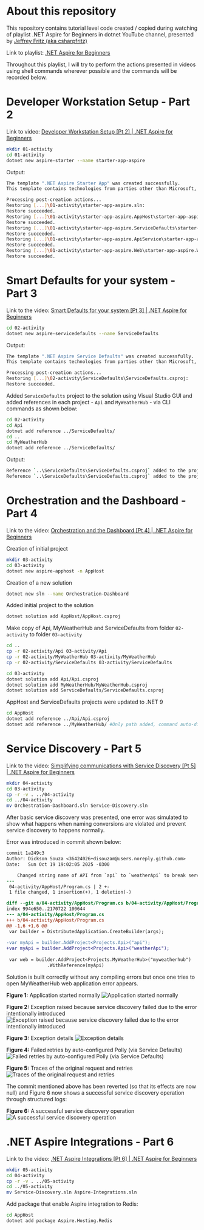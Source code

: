 # About this repository

This repository contains tutorial level code created / copied during watching of playlist .NET Aspire for Beginners in dotnet YouTube channel, presented by  [Jeffrey Fritz (aka csharpfritz)](https://www.linkedin.com/in/jeffreytfritz/)

Link to playlist: [.NET Aspire for Beginners](https://youtube.com/playlist?list=PLdo4fOcmZ0oXIKNExrtlVtVxy_G4tgzsc&amp;si=CNt_bnHXQuFYKQN1)

Throughout this playlist, I will try to perform the actions presented in videos using shell commands wherever possible and the commands will be recorded below.

# Developer Workstation Setup - Part 2

Link to video: [Developer Workstation Setup [Pt 2] | .NET Aspire for Beginners](https://youtu.be/cA6Z8ayPXaE?si=g5UOxu2E7hXvn__c)

```bash
mkdir 01-activity
cd 01-activity
dotnet new aspire-starter --name starter-app-aspire
```

Output:
```bash
The template ".NET Aspire Starter App" was created successfully.
This template contains technologies from parties other than Microsoft, see https://aka.ms/dotnet/aspire/8.0-third-party-notices for details.

Processing post-creation actions...
Restoring [...]\01-activity\starter-app-aspire.sln:
Restore succeeded.
Restoring [...]\01-activity\starter-app-aspire.AppHost\starter-app-aspire.AppHost.csproj:
Restore succeeded.
Restoring [...]\01-activity\starter-app-aspire.ServiceDefaults\starter-app-aspire.ServiceDefaults.csproj:
Restore succeeded.
Restoring [...]\01-activity\starter-app-aspire.ApiService\starter-app-aspire.ApiService.csproj:
Restore succeeded.
Restoring [...]\01-activity\starter-app-aspire.Web\starter-app-aspire.Web.csproj:
Restore succeeded.
```

# Smart Defaults for your system - Part 3

Link to the video: [Smart Defaults for your system [Pt 3] | .NET Aspire for Beginners](https://youtu.be/bjiNpz15lf0?si=Y6M5AB2R-_BfRCha)

```bash
cd 02-activity
dotnet new aspire-servicedefaults --name ServiceDefaults
```

Output:
```bash
The template ".NET Aspire Service Defaults" was created successfully.
This template contains technologies from parties other than Microsoft, see https://aka.ms/dotnet/aspire/8.0-third-party-notices for details.

Processing post-creation actions...
Restoring [...]\02-activity\ServiceDefaults\ServiceDefaults.csproj:
Restore succeeded.
```

Added `ServiceDefaults` project to the solution using Visual Studio GUI and added references in each project - `Api` and `MyWeatherHub` - via CLI commands as shown below:

```bash
cd 02-activity
cd Api
dotnet add reference ../ServiceDefaults/
cd ..
cd MyWeatherHub
dotnet add reference ../ServiceDefaults/
```

Output:
```bash
Reference `..\ServiceDefaults\ServiceDefaults.csproj` added to the project.
Reference `..\ServiceDefaults\ServiceDefaults.csproj` added to the project.
```

# Orchestration and the Dashboard - Part 4

Link to the video: [Orchestration and the Dashboard [Pt 4] | .NET Aspire for Beginners](https://youtu.be/kgd3xK8Nz38?si=yAKLcu7pBrMdHOCi)

Creation of initial project
```bash
mkdir 03-activity
cd 03-activity
dotnet new aspire-apphost -n AppHost
```

Creation of a new solution
```bash
dotnet new sln --name Orchestration-Dashboard
```

Added initial project to the solution
```bash
dotnet solution add AppHost/AppHost.csproj
```
Make copy of Api, MyWeatherHub and ServiceDefaults from folder `02-activity` to folder `03-activity`
```bash
cd ..
cp -r 02-activity/Api 03-activity/Api
cp -r 02-activity/MyWeatherHub 03-activity/MyWeatherHub
cp -r 02-activity/ServiceDefaults 03-activity/ServiceDefaults

cd 03-activity
dotnet solution add Api/Api.csproj
dotnet solution add MyWeatherHub/MyWeatherHub.csproj
dotnet solution add ServiceDefaults/ServiceDefaults.csproj 
```

AppHost and ServiceDefaults projects were updated to .NET 9

```bash
cd AppHost
dotnet add reference ../Api/Api.csproj
dotnet add reference ../MyWeatherHub/ #Only path added, command auto-discovers the project inside
```


# Service Discovery - Part 5

Link to the video: [Simplifying communications with Service Discovery [Pt 5] | .NET Aspire for Beginners](https://youtu.be/l0ebdWo_Llw?si=82U9uTZT_iGMyQny)

```bash
mkdir 04-activity
cd 03-activity
cp -r -v . ../04-activity
cd ../04-activity
mv Orchestration-Dashboard.sln Service-Discovery.sln
```

After basic service discovery was presented, one error was simulated to show what happens when naming conversions are violated and prevent service discovery to happens normally.

Error was introduced in commit shown below:

```diff
commit 1a249c3
Author: Dickson Souza <36424026+disouzam@users.noreply.github.com>
Date:   Sun Oct 19 19:02:05 2025 -0300

    Changed string name of API from `api` to `weatherApi` to break service discovery and see what happens
---
 04-activity/AppHost/Program.cs | 2 +-
 1 file changed, 1 insertion(+), 1 deletion(-)

diff --git a/04-activity/AppHost/Program.cs b/04-activity/AppHost/Program.cs
index 994e650..2170722 100644
--- a/04-activity/AppHost/Program.cs
+++ b/04-activity/AppHost/Program.cs
@@ -1,6 +1,6 @@
 var builder = DistributedApplication.CreateBuilder(args);
 
-var myApi = builder.AddProject<Projects.Api>("api");
+var myApi = builder.AddProject<Projects.Api>("weatherApi");
 
 var web = builder.AddProject<Projects.MyWeatherHub>("myweatherhub")
               .WithReference(myApi)

```

Solution is built correctly without any compiling errors but once one tries to open MyWeatherHub web application error appears.

**Figure 1:** Application started normally
![Application started normally](./04-activity/0-applications-running-normally-before-any-interaction.png)

**Figure 2:** Exception raised because service discovery failed due to the error intentionally introduced
![Exception raised because service discovery failed due to the error intentionally introduced](./04-activity/1-exception-raised-because-service-discovery-failed.png)

**Figure 3:** Exception details
![Exception details](./04-activity/2-details-of-exception.png)

**Figure 4:** Failed retries by auto-configured Polly (via Service Defaults)
![Failed retries by auto-configured Polly (via Service Defaults)](./04-activity/3-failed-retries-by-polly.png)

**Figure 5:** Traces of the original request and retries
![Traces of the original request and retries](./04-activity/4-traces-showing-failed-requests-to-api-and-the-retries.png)

The commit mentioned above has been reverted (so that its effects are now null) and Figure 6 now shows a successful service discovery operation through structured logs:

**Figure 6:** A successful service discovery operation
![A successful service discovery operation](./04-activity/5-structured-logs-showing-a-successful-service-discovery-operation.png)

# .NET Aspire Integrations - Part 6

Link to the video: [.NET Aspire Integrations [Pt 6] | .NET Aspire for Beginners](https://youtu.be/-GhHrrAM3fk?si=bWx1f5TBH8jGhqDb)

```bash
mkdir 05-activity
cd 04-activity
cp -r -v . ../05-activity
cd ../05-activity
mv Service-Discovery.sln Aspire-Integrations.sln
```

Add package that enable Aspire integration to Redis:
```bash
cd AppHost
dotnet add package Aspire.Hosting.Redis
```